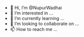 - 👋 Hi, I’m @NupurWadhai
- 👀 I’m interested in ...
- 🌱 I’m currently learning ...
- 💞️ I’m looking to collaborate on ...
- 📫 How to reach me ...

<!---
NupurWadhai/NupurWadhai is a ✨ special ✨ repository because its `README.md` (this file) appears on your GitHub profile.
You can click the Preview link to take a look at your changes.
--->
